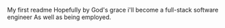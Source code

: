 My first readme
Hopefully by God's grace i'll become a full-stack software engineer
As well as being employed.
